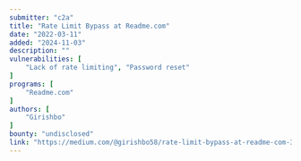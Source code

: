 ```yaml
---
submitter: "c2a"
title: "Rate Limit Bypass at Readme.com"
date: "2022-03-11"
added: "2024-11-03"
description: ""
vulnerabilities: [
    "Lack of rate limiting", "Password reset"
]
programs: [
    "Readme.com"
]
authors: [
    "Girishbo"
]
bounty: "undisclosed"
link: "https://medium.com/@girishbo58/rate-limit-bypass-at-readme-com-35c4fb0c7f85"
---
```




